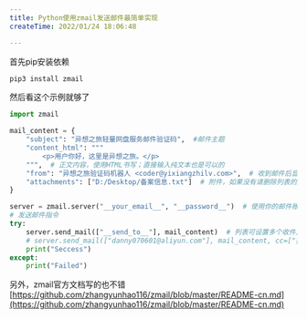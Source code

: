```yaml
---
title: Python使用zmail发送邮件最简单实现
createTime: 2022/01/24 18:06:48

---
```


首先pip安装依赖

```python
pip3 install zmail
```

然后看这个示例就够了

```python
import zmail

mail_content = {
    "subject": "异想之旅轻量网盘服务邮件验证码",  #邮件主题
    "content_html": """
        <p>用户你好，这里是异想之旅。</p>
    """,  # 正文内容，使用HTML书写；直接输入纯文本也是可以的
    "from": "异想之旅验证码机器人 <coder@yixiangzhilv.com>",  # 收到邮件后显示的发件人名称，详情见截图
    "attachments": ["D:/Desktop/备案信息.txt"]  # 附件，如果没有请删除列表的这一项
}

server = zmail.server("__your_email__", "__password__")  # 使用你的邮件账户名和密码登录服务器
# 发送邮件指令
try:
    server.send_mail(["__send_to__"], mail_content)  # 列表可设置多个收件人
    # server.send_mail(["danny070601@aliyun.com"], mail_content, cc=["抄送邮箱地址"])  # 如果有抄送请用这个配置
    print("Seccess")
except:
    print("Failed")

```
另外，zmail官方文档写的也不错
[https://github.com/zhangyunhao116/zmail/blob/master/README-cn.md](https://github.com/zhangyunhao116/zmail/blob/master/README-cn.md)
